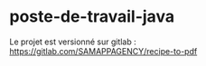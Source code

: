 # poste-de-travail-java
Le projet est versionné sur gitlab : https://gitlab.com/SAMAPPAGENCY/recipe-to-pdf
